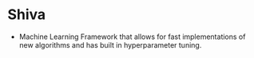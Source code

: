 # Shiva

* Machine Learning Framework that allows for fast implementations of new algorithms and has built in hyperparameter tuning.




